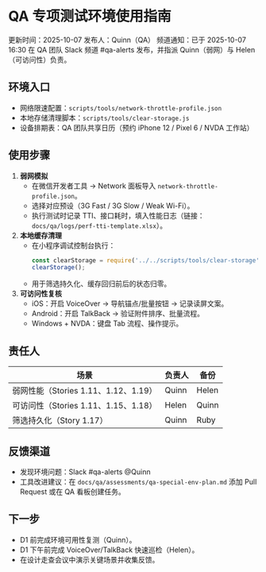 # QA 专项测试环境使用指南

更新时间：2025-10-07
发布人：Quinn（QA）
频道通知：已于 2025-10-07 16:30 在 QA 团队 Slack 频道 #qa-alerts 发布，并指派 Quinn（弱网）与 Helen（可访问性）负责。

## 环境入口
- 网络限速配置：`scripts/tools/network-throttle-profile.json`
- 本地存储清理脚本：`scripts/tools/clear-storage.js`
- 设备排期表：QA 团队共享日历（预约 iPhone 12 / Pixel 6 / NVDA 工作站）

## 使用步骤
1. **弱网模拟**
   - 在微信开发者工具 → Network 面板导入 `network-throttle-profile.json`。
   - 选择对应预设（3G Fast / 3G Slow / Weak Wi-Fi）。
   - 执行测试时记录 TTI、接口耗时，填入性能日志（链接：`docs/qa/logs/perf-tti-template.xlsx`）。
2. **本地缓存清理**
   - 在小程序调试控制台执行：
     ```js
     const clearStorage = require('../../scripts/tools/clear-storage');
     clearStorage();
     ```
   - 用于筛选持久化、缓存回归前后的状态归零。
3. **可访问性复核**
   - iOS：开启 VoiceOver → 导航锚点/批量按钮 → 记录读屏文案。
   - Android：开启 TalkBack → 验证附件排序、批量流程。
   - Windows + NVDA：键盘 Tab 流程、操作提示。

## 责任人
| 场景 | 负责人 | 备份 |
| ---- | ------ | ---- |
| 弱网性能（Stories 1.11、1.12、1.19） | Quinn | Helen |
| 可访问性（Stories 1.11、1.15、1.18） | Helen | Quinn |
| 筛选持久化（Story 1.17） | Quinn | Ruby |

## 反馈渠道
- 发现环境问题：Slack #qa-alerts @Quinn
- 工具改进建议：在 `docs/qa/assessments/qa-special-env-plan.md` 添加 Pull Request 或在 QA 看板创建任务。

## 下一步
- D1 前完成环境可用性复测（Quinn）。
- D1 下午前完成 VoiceOver/TalkBack 快速巡检（Helen）。
- 在设计走查会议中演示关键场景并收集反馈。
